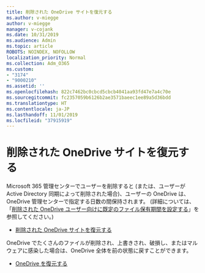 ```yaml
---
title: 削除された OneDrive サイトを復元する
ms.author: v-miegge
author: v-miegge
manager: v-cojank
ms.date: 10/31/2019
ms.audience: Admin
ms.topic: article
ROBOTS: NOINDEX, NOFOLLOW
localization_priority: Normal
ms.collection: Adm_O365
ms.custom:
- "3174"
- "9000210"
ms.assetid: ''
ms.openlocfilehash: 822c7462bc0cbcd5cbcb4041aa93fd47e7a4c70e
ms.sourcegitcommit: fc2357059b6126b2ae3571baeec1ee89a5d36bdd
ms.translationtype: HT
ms.contentlocale: ja-JP
ms.lasthandoff: 11/01/2019
ms.locfileid: "37915919"
---
```

# <a name="restore-a-deleted-onedrive-site"></a>削除された OneDrive サイトを復元する

Microsoft 365 管理センターでユーザーを削除すると (または、ユーザーが Active Directory 同期によって削除された場合)、ユーザーの OneDrive は、OneDrive 管理センターで指定する日数の間保持されます。 (詳細については、「[削除された OneDrive ユーザー向けに既定のファイル保有期間を設定する](https://docs.microsoft.com/onedrive/set-retention)」を参照してください。)

* [削除された OneDrive サイトを復元する](https://docs.microsoft.com/onedrive/restore-deleted-onedrive)

OneDrive でたくさんのファイルが削除され、上書きされ、破損し、またはマルウェアに感染した場合は、OneDrive 全体を前の状態に戻すことができます。

* [OneDrive を復元する](https://support.office.com/article/Restore-your-OneDrive-fa231298-759d-41cf-bcd0-25ac53eb8a15)